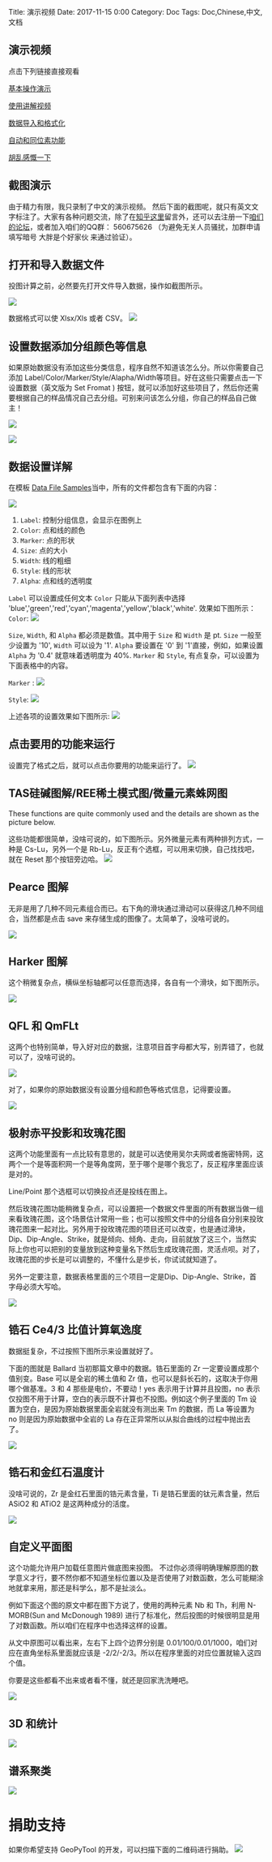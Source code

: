 Title: 演示视频
Date: 2017-11-15 0:00
Category: Doc
Tags: Doc,Chinese,中文,文档

## 演示视频
点击下列链接直接观看

[基本操作演示](https://www.bilibili.com/video/av13983803/)

[使用讲解视频](https://www.bilibili.com/video/av15926064/)

[数据导入和格式化](https://www.bilibili.com/video/av15926936/)

[自动和同位素功能](https://www.bilibili.com/video/av20694284/)

[胡乱感慨一下](https://www.bilibili.com/video/av15926454/)



## 截图演示

由于精力有限，我只录制了中文的演示视频。
然后下面的截图呢，就只有英文文字标注了。大家有各种问题交流，除了在[知乎这里](https://zhuanlan.zhihu.com/p/30651165?group_id=910460052293672960)留言外，还可以去注册一下[咱们的论坛](https://github.com/GeoPyTool/GeoPyTool/issues)，或者加入咱们的QQ群： 560675626 （为避免无关人员骚扰，加群申请填写暗号 大胖是个好家伙 来通过验证）。

## 打开和导入数据文件

投图计算之前，必然要先打开文件导入数据，操作如截图所示。

![](https://raw.githubusercontent.com/GeoPyTool/GeoPyTool/master/img/ImportData.png)


数据格式可以使 Xlsx/Xls 或者 CSV。
![](https://raw.githubusercontent.com/GeoPyTool/GeoPyTool/master/img/ChooseAndImport.png)

## 设置数据添加分组颜色等信息

如果原始数据没有添加这些分类信息，程序自然不知道该怎么分。所以你需要自己添加 Label/Color/Marker/Style/Alapha/Width等项目。好在这些只需要点击一下 设置数据（英文版为 Set Fromat
) 按钮，就可以添加好这些项目了，然后你还需要根据自己的样品情况自己去分组。可别来问该怎么分组，你自己的样品自己做主！

![](https://raw.githubusercontent.com/GeoPyTool/GeoPyTool/master/img/SetDataUp.png)

![](https://raw.githubusercontent.com/GeoPyTool/GeoPyTool/master/img/SettingDataUp.png)

## 数据设置详解

在模板 [Data File Samples](https://github.com/GeoPyTool/GeoPyTool/tree/master/DataFileSamples)当中，所有的文件都包含有下面的内容：

![](https://raw.githubusercontent.com/GeoPyTool/GeoPyTool/master/images/SettingArea.png)

1. `Label`: 控制分组信息，会显示在图例上
2. `Color`: 点和线的颜色
3. `Marker`: 点的形状
4. `Size`: 点的大小
5. `Width`: 线的粗细
6. `Style`: 线的形状
7. `Alpha`: 点和线的透明度

`Label` 可以设置成任何文本
`Color` 只能从下面列表中选择 'blue','green','red','cyan','magenta','yellow','black','white'.
效果如下图所示：
`Color`:
![](https://github.com/GeoPyTool/GeoPyTool/blob/master/images/ColorList.png?raw=true)



`Size`, `Width`, 和 `Alpha` 都必须是数值。其中用于 `Size` 和 `Width` 是 pt.
`Size` 一般至少设置为 '10', `Width` 可以设为 '1'.
`Alpha` 要设置在 '0' 到 '1'直接，例如，如果设置 `Alpha` 为 '0.4' 就意味着透明度为 40%.
`Marker` 和 `Style`, 有点复杂，可以设置为下面表格中的内容。

`Marker` :
![](https://github.com/GeoPyTool/GeoPyTool/blob/master/images/MarkerList.png?raw=true)

`Style`:
![](https://github.com/GeoPyTool/GeoPyTool/blob/master/images/StyleList.png?raw=true)

上述各项的设置效果如下图所示:
![](https://raw.githubusercontent.com/GeoPyTool/GeoPyTool/master/images/SettingEffect.png)

## 点击要用的功能来运行

设置完了格式之后，就可以点击你要用的功能来运行了。
![](https://raw.githubusercontent.com/GeoPyTool/GeoPyTool/master/img/ClickOnTheFunction.png)

## TAS硅碱图解/REE稀土模式图/微量元素蛛网图

These functions are quite commonly used and the details are shown as the picture below.

这些功能都很简单，没啥可说的，如下图所示。另外微量元素有两种排列方式，一种是 Cs-Lu，另外一个是 Rb-Lu，反正有个选框，可以用来切换，自己找找吧，就在 Reset 那个按钮旁边哈。
![](https://raw.githubusercontent.com/GeoPyTool/GeoPyTool/master/img/TAS-REE-Trace.png)


## Pearce 图解

无非是用了几种不同元素组合而已。右下角的滑块通过滑动可以获得这几种不同组合，当然都是点击 save 来存储生成的图像了。太简单了，没啥可说的。

![](https://raw.githubusercontent.com/GeoPyTool/GeoPyTool/master/img/Pearce.png)

## Harker 图解

这个稍微复杂点，横纵坐标轴都可以任意而选择，各自有一个滑块，如下图所示。

![](https://raw.githubusercontent.com/GeoPyTool/GeoPyTool/master/img/Harker.png)

## QFL 和 QmFLt

这两个也特别简单，导入好对应的数据，注意项目首字母都大写，别弄错了，也就可以了，没啥可说的。

![](https://raw.githubusercontent.com/GeoPyTool/GeoPyTool/master/img/ImportQFL.png)

对了，如果你的原始数据没有设置分组和颜色等格式信息，记得要设置。

![](https://raw.githubusercontent.com/GeoPyTool/GeoPyTool/master/img/QFLandQmFLt.png)

## 极射赤平投影和玫瑰花图

这两个功能里面有一点比较有意思的，就是可以选使用吴尔夫网或者施密特网，这两个一个是等面积网一个是等角度网，至于哪个是哪个我忘了，反正程序里面应该是对的。

Line/Point 那个选框可以切换投点还是投线在图上。

然后玫瑰花图功能稍微复杂点，可以设置把一个数据文件里面的所有数据当做一组来看玫瑰花图，这个场景估计常用一些；也可以按照文件中的分组各自分别来投玫瑰花图来一起对比。另外用于投玫瑰花图的项目还可以改变，也是通过滑块，Dip、Dip-Angle、Strike，就是倾向、倾角、走向，目前就放了这三个，当然实际上你也可以把别的变量放到这种变量名下然后生成玫瑰花图，灵活点呗。对了，玫瑰花图的步长是可以调整的，不懂什么是步长，你试试就知道了。

另外一定要注意，数据表格里面的三个项目一定是Dip、Dip-Angle、Strike，首字母必须大写哈。

![](https://raw.githubusercontent.com/GeoPyTool/GeoPyTool/master/img/StereoAndRose.png)

## 锆石 Ce4/3 比值计算氧逸度

数据挺复杂，不过按照下图所示来设置就好了。

下面的图就是 Ballard 当初那篇文章中的数据。锆石里面的  Zr 一定要设置成那个值别变。Base 可以是全岩的稀土值和 Zr 值，也可以是斜长石的，这取决于你用哪个做基准。3 和 4 那些是电价，不要动！yes 表示用于计算并且投图，no 表示仅投图不用于计算，空白的表示既不计算也不投图。例如这个例子里面的 Tm 设置为空白，是因为原始数据里面全岩就没有测出来 Tm 的数据，而 La 等设置为 no 则是因为原始数据中全岩的 La 存在正异常所以从拟合曲线的过程中抛出去了。

![](https://raw.githubusercontent.com/GeoPyTool/GeoPyTool/master/img/ZriconCeCalculation.png)


## 锆石和金红石温度计

没啥可说的，Zr 是金红石里面的锆元素含量，Ti 是锆石里面的钛元素含量，然后ASiO2  和 ATiO2 是这两种成分的活度。

![](https://raw.githubusercontent.com/GeoPyTool/GeoPyTool/master/img/Thermometer.png)




## 自定义平面图

这个功能允许用户加载任意图片做底图来投图。
不过你必须得明确理解原图的数学意义才行，要不然你都不知道坐标位置以及是否使用了对数函数，怎么可能糊涂地就拿来用，那还是科学么，那不是扯淡么。

例如下面这个图的原文中都在图下方说了，使用的两种元素 Nb 和 Th，利用 N-MORB(Sun and McDonough 1989) 进行了标准化，然后投图的时候很明显是用了对数函数。所以咱们在程序中也选择这样的设置。

从文中原图可以看出来，左右下上四个边界分别是 0.01/100/0.01/1000，咱们对应在直角坐标系里面就应该是 -2/2/-2/3。所以在程序里面的对应位置就输入这四个值。

你要是这些都看不出来或者看不懂，就还是回家洗洗睡吧。

![](https://raw.githubusercontent.com/GeoPyTool/GeoPyTool/master/img/UserDefinedXY.png)

## 3D 和统计
![](https://github.com/GeoPyTool/GeoPyTool/blob/master/images/04.Statistical.png?raw=true)


## 谱系聚类

![](https://github.com/GeoPyTool/GeoPyTool/blob/master/images/05.Cluster.png?raw=true)




# 捐助支持

如果你希望支持 GeoPyTool 的开发，可以扫描下面的二维码进行捐助。
![](https://raw.githubusercontent.com/GeoPyTool/GeoPyTool/master/img/WeChatQrCode.png)

